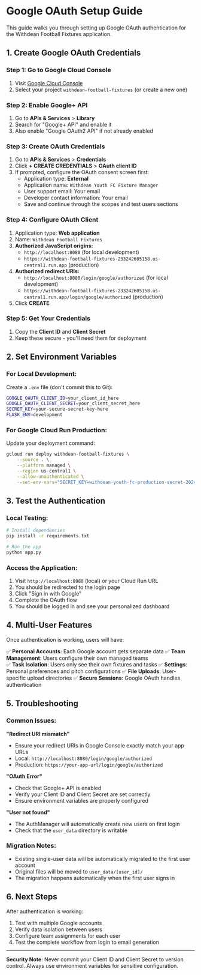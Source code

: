 # Google OAuth Setup Guide

This guide walks you through setting up Google OAuth authentication for the Withdean Football Fixtures application.

## 1. Create Google OAuth Credentials

### Step 1: Go to Google Cloud Console
1. Visit [Google Cloud Console](https://console.cloud.google.com/)
2. Select your project `withdean-football-fixtures` (or create a new one)

### Step 2: Enable Google+ API
1. Go to **APIs & Services** > **Library**
2. Search for "Google+ API" and enable it
3. Also enable "Google OAuth2 API" if not already enabled

### Step 3: Create OAuth Credentials
1. Go to **APIs & Services** > **Credentials**
2. Click **+ CREATE CREDENTIALS** > **OAuth client ID**
3. If prompted, configure the OAuth consent screen first:
   - Application type: **External**
   - Application name: `Withdean Youth FC Fixture Manager`
   - User support email: Your email
   - Developer contact information: Your email
   - Save and continue through the scopes and test users sections

### Step 4: Configure OAuth Client
1. Application type: **Web application**
2. Name: `Withdean Football Fixtures`
3. **Authorized JavaScript origins:**
   - `http://localhost:8080` (for local development)
   - `https://withdean-football-fixtures-233242605158.us-central1.run.app` (production)
4. **Authorized redirect URIs:**
   - `http://localhost:8080/login/google/authorized` (for local development)
   - `https://withdean-football-fixtures-233242605158.us-central1.run.app/login/google/authorized` (production)
5. Click **CREATE**

### Step 5: Get Your Credentials
1. Copy the **Client ID** and **Client Secret**
2. Keep these secure - you'll need them for deployment

## 2. Set Environment Variables

### For Local Development:
Create a `.env` file (don't commit this to Git):
```bash
GOOGLE_OAUTH_CLIENT_ID=your_client_id_here
GOOGLE_OAUTH_CLIENT_SECRET=your_client_secret_here
SECRET_KEY=your-secure-secret-key-here
FLASK_ENV=development
```

### For Google Cloud Run Production:
Update your deployment command:
```bash
gcloud run deploy withdean-football-fixtures \
    --source . \
    --platform managed \
    --region us-central1 \
    --allow-unauthenticated \
    --set-env-vars="SECRET_KEY=withdean-youth-fc-production-secret-2024,GOOGLE_OAUTH_CLIENT_ID=your_client_id_here,GOOGLE_OAUTH_CLIENT_SECRET=your_client_secret_here"
```

## 3. Test the Authentication

### Local Testing:
```bash
# Install dependencies
pip install -r requirements.txt

# Run the app
python app.py
```

### Access the Application:
1. Visit `http://localhost:8080` (local) or your Cloud Run URL
2. You should be redirected to the login page
3. Click "Sign in with Google"
4. Complete the OAuth flow
5. You should be logged in and see your personalized dashboard

## 4. Multi-User Features

Once authentication is working, users will have:

✅ **Personal Accounts**: Each Google account gets separate data
✅ **Team Management**: Users configure their own managed teams  
✅ **Task Isolation**: Users only see their own fixtures and tasks
✅ **Settings**: Personal preferences and pitch configurations
✅ **File Uploads**: User-specific upload directories
✅ **Secure Sessions**: Google OAuth handles authentication

## 5. Troubleshooting

### Common Issues:

**"Redirect URI mismatch"**
- Ensure your redirect URIs in Google Console exactly match your app URLs
- Local: `http://localhost:8080/login/google/authorized`  
- Production: `https://your-app-url/login/google/authorized`

**"OAuth Error"**
- Check that Google+ API is enabled
- Verify your Client ID and Client Secret are set correctly
- Ensure environment variables are properly configured

**"User not found"**
- The AuthManager will automatically create new users on first login
- Check that the `user_data` directory is writable

### Migration Notes:
- Existing single-user data will be automatically migrated to the first user account
- Original files will be moved to `user_data/[user_id]/`
- The migration happens automatically when the first user signs in

## 6. Next Steps

After authentication is working:
1. Test with multiple Google accounts
2. Verify data isolation between users
3. Configure team assignments for each user
4. Test the complete workflow from login to email generation

---
**Security Note**: Never commit your Client ID and Client Secret to version control. Always use environment variables for sensitive configuration.